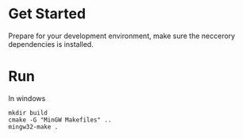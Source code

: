 # Get Started
Prepare for your development environment, make sure the neccerory dependencies is installed.

# Run
In windows
```
mkdir build
cmake -G "MinGW Makefiles" ..
mingw32-make .
```